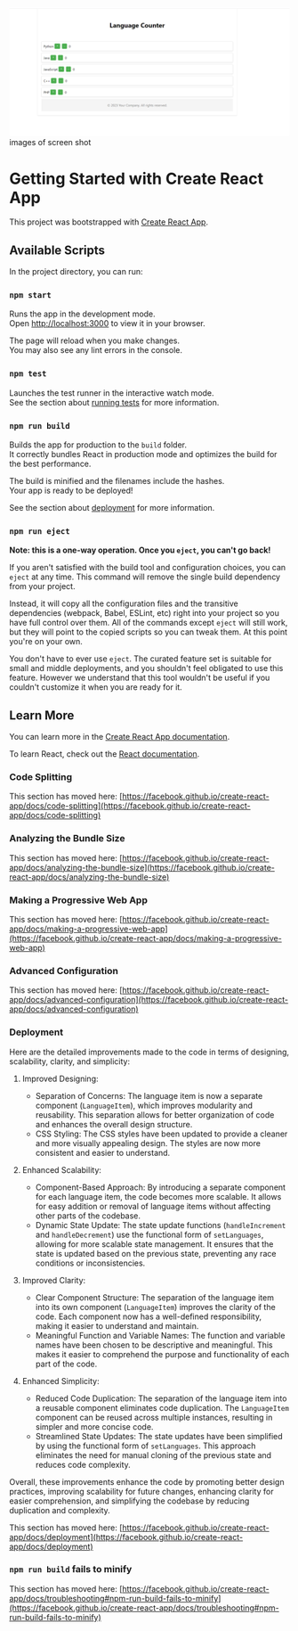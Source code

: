 
  <img src='lang 240520223.PNG'>images of screen shot </img>
# Getting Started with Create React App

This project was bootstrapped with [Create React App](https://github.com/facebook/create-react-app).

## Available Scripts

In the project directory, you can run:

### `npm start`

Runs the app in the development mode.\
Open [http://localhost:3000](http://localhost:3000) to view it in your browser.

The page will reload when you make changes.\
You may also see any lint errors in the console.

### `npm test`

Launches the test runner in the interactive watch mode.\
See the section about [running tests](https://facebook.github.io/create-react-app/docs/running-tests) for more information.

### `npm run build`

Builds the app for production to the `build` folder.\
It correctly bundles React in production mode and optimizes the build for the best performance.

The build is minified and the filenames include the hashes.\
Your app is ready to be deployed!

See the section about [deployment](https://facebook.github.io/create-react-app/docs/deployment) for more information.

### `npm run eject`

**Note: this is a one-way operation. Once you `eject`, you can't go back!**

If you aren't satisfied with the build tool and configuration choices, you can `eject` at any time. This command will remove the single build dependency from your project.

Instead, it will copy all the configuration files and the transitive dependencies (webpack, Babel, ESLint, etc) right into your project so you have full control over them. All of the commands except `eject` will still work, but they will point to the copied scripts so you can tweak them. At this point you're on your own.

You don't have to ever use `eject`. The curated feature set is suitable for small and middle deployments, and you shouldn't feel obligated to use this feature. However we understand that this tool wouldn't be useful if you couldn't customize it when you are ready for it.

## Learn More

You can learn more in the [Create React App documentation](https://facebook.github.io/create-react-app/docs/getting-started).

To learn React, check out the [React documentation](https://reactjs.org/).

### Code Splitting

This section has moved here: [https://facebook.github.io/create-react-app/docs/code-splitting](https://facebook.github.io/create-react-app/docs/code-splitting)

### Analyzing the Bundle Size

This section has moved here: [https://facebook.github.io/create-react-app/docs/analyzing-the-bundle-size](https://facebook.github.io/create-react-app/docs/analyzing-the-bundle-size)

### Making a Progressive Web App

This section has moved here: [https://facebook.github.io/create-react-app/docs/making-a-progressive-web-app](https://facebook.github.io/create-react-app/docs/making-a-progressive-web-app)

### Advanced Configuration

This section has moved here: [https://facebook.github.io/create-react-app/docs/advanced-configuration](https://facebook.github.io/create-react-app/docs/advanced-configuration)

### Deployment
Here are the detailed improvements made to the code in terms of designing, scalability, clarity, and simplicity:

1. Improved Designing:
   - Separation of Concerns: The language item is now a separate component (`LanguageItem`), which improves modularity and reusability. This separation allows for better organization of code and enhances the overall design structure.
   - CSS Styling: The CSS styles have been updated to provide a cleaner and more visually appealing design. The styles are now more consistent and easier to understand.

2. Enhanced Scalability:
   - Component-Based Approach: By introducing a separate component for each language item, the code becomes more scalable. It allows for easy addition or removal of language items without affecting other parts of the codebase.
   - Dynamic State Update: The state update functions (`handleIncrement` and `handleDecrement`) use the functional form of `setLanguages`, allowing for more scalable state management. It ensures that the state is updated based on the previous state, preventing any race conditions or inconsistencies.

3. Improved Clarity:
   - Clear Component Structure: The separation of the language item into its own component (`LanguageItem`) improves the clarity of the code. Each component now has a well-defined responsibility, making it easier to understand and maintain.
   - Meaningful Function and Variable Names: The function and variable names have been chosen to be descriptive and meaningful. This makes it easier to comprehend the purpose and functionality of each part of the code.

4. Enhanced Simplicity:
   - Reduced Code Duplication: The separation of the language item into a reusable component eliminates code duplication. The `LanguageItem` component can be reused across multiple instances, resulting in simpler and more concise code.
   - Streamlined State Updates: The state updates have been simplified by using the functional form of `setLanguages`. This approach eliminates the need for manual cloning of the previous state and reduces code complexity.

Overall, these improvements enhance the code by promoting better design practices, improving scalability for future changes, enhancing clarity for easier comprehension, and simplifying the codebase by reducing duplication and complexity.

This section has moved here: [https://facebook.github.io/create-react-app/docs/deployment](https://facebook.github.io/create-react-app/docs/deployment)

### `npm run build` fails to minify

This section has moved here: [https://facebook.github.io/create-react-app/docs/troubleshooting#npm-run-build-fails-to-minify](https://facebook.github.io/create-react-app/docs/troubleshooting#npm-run-build-fails-to-minify)
